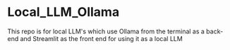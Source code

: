 # Local_LLM_Ollama
This repo is for local LLM's which use Ollama from the terminal as a back-end and Streamlit as the front end for using it as a local LLM
